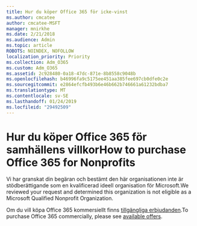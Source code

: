 ```yaml
---
title: Hur du köper Office 365 för icke-vinst
ms.author: cmcatee
author: cmcatee-MSFT
manager: mnirkhe
ms.date: 2/21/2018
ms.audience: Admin
ms.topic: article
ROBOTS: NOINDEX, NOFOLLOW
localization_priority: Priority
ms.collection: Adm_O365
ms.custom: Adm_O365
ms.assetid: 2c928480-0a18-47dc-871e-8b8558c9048b
ms.openlocfilehash: b46996fa9c5175ee451aa385fee697cb0dfe0c2e
ms.sourcegitcommit: e2864efcfb493b6e46b662b746661a61232bdba7
ms.translationtype: MT
ms.contentlocale: sv-SE
ms.lasthandoff: 01/24/2019
ms.locfileid: "29492509"
---
```

# <a name="how-to-purchase-office-365-for-nonprofits"></a><span data-ttu-id="8e3a7-102">Hur du köper Office 365 för samhällens villkor</span><span class="sxs-lookup"><span data-stu-id="8e3a7-102">How to purchase Office 365 for Nonprofits</span></span>

<span data-ttu-id="8e3a7-103">Vi har granskat din begäran och bestämt den här organisationen inte är stödberättigande som en kvalificerad ideell organisation för Microsoft.</span><span class="sxs-lookup"><span data-stu-id="8e3a7-103">We reviewed your request and determined this organization is not eligible as a Microsoft Qualified Nonprofit Organization.</span></span>
  
<span data-ttu-id="8e3a7-104">Om du vill köpa Office 365 kommersiellt finns [tillgängliga erbjudanden](https://portal.office.com/AdminPortal/Home).</span><span class="sxs-lookup"><span data-stu-id="8e3a7-104">To purchase Office 365 commercially, please see [available offers](https://portal.office.com/AdminPortal/Home).</span></span>
  

